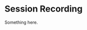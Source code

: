 [title]: # (Session Recording)
[tags]: # (XXX)
[priority]: # (5710)
# Session Recording
Something here.
